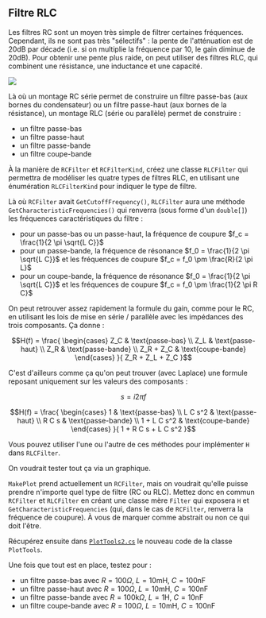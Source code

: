 ## Filtre RLC

Les filtres RC sont un moyen très simple de filtrer certaines fréquences. Cependant, ils ne sont pas très "sélectifs" : la pente de l'atténuation est de $20 \mathrm{dB}$ par décade (i.e. si on multiplie la fréquence par 10, le gain diminue de $20 \mathrm{dB}$). Pour obtenir une pente plus raide, on peut utiliser des filtres RLC, qui combinent une résistance, une inductance et une capacité.

![](https://upload.wikimedia.org/wikipedia/commons/7/7d/RLC_low-pass.svg)

Là où un montage RC série permet de construire un filtre passe-bas (aux bornes du condensateur) ou un filtre passe-haut (aux bornes de la résistance), un montage RLC (série ou parallèle) permet de construire :
- un filtre passe-bas
- un filtre passe-haut
- un filtre passe-bande
- un filtre coupe-bande

À la manière de `RCFilter` et `RCFilterKind`, créez une classe `RLCFilter` qui permettra de modéliser les quatre types de filtres RLC, en utilisant une énumération `RLCFilterKind` pour indiquer le type de filtre.

Là où `RCFilter` avait `GetCutoffFrequency()`, `RLCFilter` aura une méthode `GetCharacteristicFrequencies()` qui renverra (sous forme d'un `double[]`) les fréquences caractéristiques du filtre :
- pour un passe-bas ou un passe-haut, la fréquence de coupure $f_c = \frac{1}{2 \pi \sqrt{L C}}$
- pour un passe-bande, la fréquence de résonance $f_0 = \frac{1}{2 \pi \sqrt{L C}}$ et les fréquences de coupure $f_c = f_0 \pm \frac{R}{2 \pi L}$
- pour un coupe-bande, la fréquence de résonance $f_0 = \frac{1}{2 \pi \sqrt{L C}}$ et les fréquences de coupure $f_c = f_0 \pm \frac{1}{2 \pi R C}$

On peut retrouver assez rapidement la formule du gain, comme pour le RC, en utilisant les lois de mise en série / parallèle avec les impédances des trois composants. Ça donne :

$$H(f) = \frac{
    \begin{cases} 
        Z_C & \text{passe-bas} \\
        Z_L & \text{passe-haut} \\
        Z_R & \text{passe-bande} \\
        Z_R + Z_C & \text{coupe-bande}
    \end{cases}
}{
    Z_R + Z_L + Z_C
}$$

C'est d'ailleurs comme ça qu'on peut trouver (avec Laplace) une formule reposant uniquement sur les valeurs des composants :

$$s = i2 \pi f$$

$$H(f) = \frac{
    \begin{cases} 
        1 & \text{passe-bas} \\
        L C s^2 & \text{passe-haut} \\
        R C s & \text{passe-bande} \\
        1 + L C s^2 & \text{coupe-bande}
    \end{cases}
}{
    1 + R C s + L C s^2
}$$

Vous pouvez utiliser l'une ou l'autre de ces méthodes pour implémenter `H` dans `RLCFilter`.

On voudrait tester tout ça via un graphique. 

`MakePlot` prend actuellement un `RCFilter`, mais on voudrait qu'elle puisse prendre n'importe quel type de filtre (RC ou RLC). Mettez donc en commun `RCFilter` et `RLCFilter` en créant une classe mère `Filter` qui exposera `H` et `GetCharacteristicFrequencies` (qui, dans le cas de `RCFilter`, renverra la fréquence de coupure). À vous de marquer comme abstrait ou non ce qui doit l'être.

Récupérez ensuite dans [`PlotTools2.cs`](PlotTools2.cs) le nouveau code de la classe `PlotTools`.

Une fois que tout est en place, testez pour :
- un filtre passe-bas avec $R=100 \Omega$, $L=10 \mathrm{mH}$, $C=100 \mathrm{nF}$
- un filtre passe-haut avec $R=100 \Omega$, $L=10 \mathrm{mH}$, $C=100 \mathrm{nF}$
- un filtre passe-bande avec $R=100 \mathrm{k}\Omega$, $L=1 \mathrm{H}$, $C=10 \mathrm{nF}$
- un filtre coupe-bande avec $R=100 \Omega$, $L=10 \mathrm{mH}$, $C=100 \mathrm{nF}$